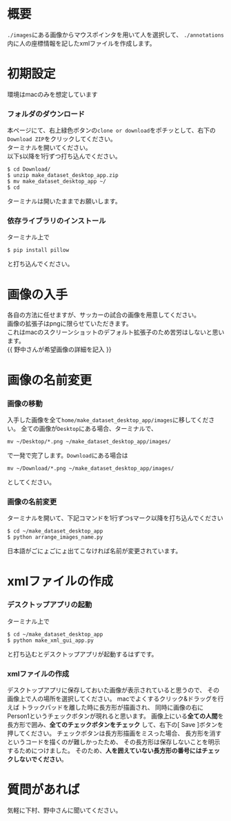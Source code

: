 # 概要

`./images`にある画像からマウスポインタを用いて人を選択して、
`./annotations`内に人の座標情報を記したxmlファイルを作成します。


# 初期設定

環境はmacのみを想定しています


### フォルダのダウンロード

本ページにて、右上緑色ボタンの`clone or download`をポチッとして、右下の`Download ZIP`をクリックしてください。<br>
ターミナルを開いてください。<br>
以下`$`以降を1行ずつ打ち込んでください。

    $ cd Download/
    $ unzip make_dataset_desktop_app.zip
    $ mv make_dataset_desktop_app ~/
    $ cd

ターミナルは開いたままでお願いします。


### 依存ライブラリのインストール

ターミナル上で

    $ pip install pillow

と打ち込んでください。


# 画像の入手

各自の方法に任せますが、サッカーの試合の画像を用意してください。<br>
画像の拡張子はpngに限らせていただきます。<br>
これはmacのスクリーンショットのデフォルト拡張子のため苦労はしないと思います。<br>
{{ 野中さんが希望画像の詳細を記入 }}


# 画像の名前変更


### 画像の移動

入手した画像を全て`home/make_dataset_desktop_app/images`に移してください。
全ての画像が`Desktop`にある場合、ターミナルで、

```
mv ~/Desktop/*.png ~/make_dataset_desktop_app/images/
```

で一発で完了します。`Download`にある場合は

```
mv ~/Download/*.png ~/make_dataset_desktop_app/images/
```

としてください。<br>


### 画像の名前変更

ターミナルを開いて、下記コマンドを1行ずつ`$`マーク以降を打ち込んでください

```
$ cd ~/make_dataset_desktop_app
$ python arrange_images_name.py
```    

日本語がごにょごにょ出てこなければ名前が変更されています。


# xmlファイルの作成


### デスクトップアプリの起動

ターミナル上で

```
$ cd ~/make_dataset_desktop_app
$ python make_xml_gui_app.py
```

と打ち込むとデスクトップアプリが起動するはずです。


### xmlファイルの作成

デスクトップアプリに保存しておいた画像が表示されていると思うので、
その画像上で人の場所を選択してください。
macでよくするクリック&ドラッグを行えば
トラックパッドを離した時に長方形が描画され、
同時に画像の右にPerson1というチェックボタンが現れると思います。
画像上にいる**全ての人間**を長方形で囲み、**全てのチェックボタンをチェック**
して、右下の[ Save ]ボタンを押してください。
チェックボタンは長方形描画をミスった場合、
長方形を消すというコードを描くのが難しかったため、
その長方形は保存しないことを明示するためにつけました。
そのため、**人を囲えていない長方形の番号にはチェックしないでください**。


# 質問があれば

気軽に下村、野中さんに聞いてください。
